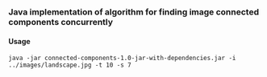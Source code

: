 ### Java implementation of algorithm for finding image connected components concurrently

#### Usage
```
java -jar connected-components-1.0-jar-with-dependencies.jar -i ../images/landscape.jpg -t 10 -s 7   
```
